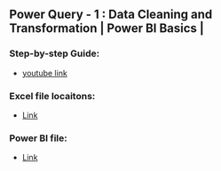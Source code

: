 ## Power Query - 1 : Data Cleaning and Transformation | Power BI Basics |

### Step-by-step Guide:

- [youtube link](https://youtu.be/iKCXZBRy0q8)

### Excel file locaitons:

- [Link](/012/superstore.csv)

### Power BI file:

- [Link](/012/012.pbix)
